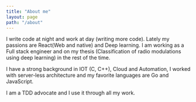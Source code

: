 ```yaml
---
title: "About me"
layout: page
path: "/about"
---
```


I write code at night and work at day (writing more code).
Lately my passions are React(Web and native) and Deep learning.
I am working as a Full stack engineer and on my thesis (Classification of radio modulations using deep learning) in the rest of the time.

I have a strong background in IOT (C, C++), Cloud and Automation, I worked with server-less architecture and my favorite languages are Go and JavaScript.

I am a TDD advocate and I use it through all my work.  
